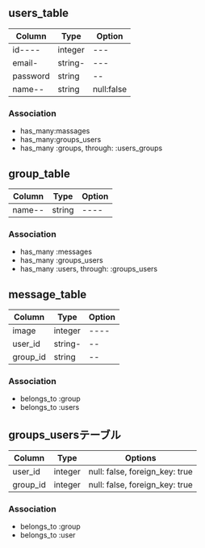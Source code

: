 ## users_table

|Column|Type|Option|
|------|----|------|
|id----|integer|---|
|email-|string-|---|
|password|string|--|
|name--|string|null:false|

### Association
- has_many:massages
- has_many:groups_users
- has_many :groups, through: :users_groups

## group_table
|Column|Type|Option|
|------|----|------|
|name--|string|----|

### Association
- has_many :messages
- has_many :groups_users
- has_many :users, through: :groups_users

## message_table
|Column|Type|Option|
|------|----|------|
|image|integer|----|
|user_id|string-|--|
|group_id|string|--|

### Association
- belongs_to :group
- belongs_to :users

## groups_usersテーブル

|Column|Type|Options|
|------|----|-------|
|user_id|integer|null: false, foreign_key: true|
|group_id|integer|null: false, foreign_key: true|

### Association
- belongs_to :group
- belongs_to :user
